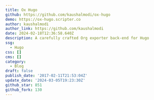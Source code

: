 ```yaml
---
title: Ox Hugo
github: https://github.com/kaushalmodi/ox-hugo
demo: https://ox-hugo.scripter.co
author: kaushalmodi
author_link: https://github.com/kaushalmodi
date: 2024-02-18T12:36:58.640Z
description: A carefully crafted Org exporter back-end for Hugo
ssg:
  - Hugo
css: []
cms: []
category:
  - Blog
draft: false
publish_date: '2017-02-11T21:53:04Z'
update_date: '2024-03-05T19:23:30Z'
github_star: 851
github_fork: 130
---
```

